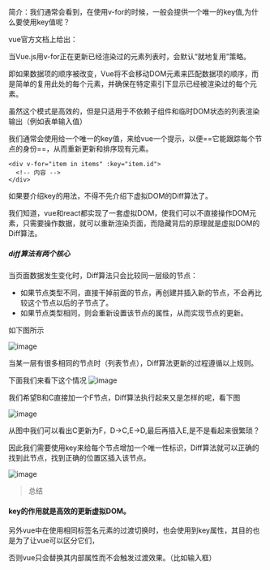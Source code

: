 简介：我们通常会看到，在使用v-for的时候，一般会提供一个唯一的key值,为什么要使用key值呢？

vue官方文档上给出：

当Vue.js用v-for正在更新已经渲染过的元素列表时，会默认“就地复用”策略。

即如果数据项的顺序被改变，Vue将不会移动DOM元素来匹配数据项的顺序，而是简单的复用此处的每个元素，并确保在特定索引下显示已经被渲染过的每个元素。

虽然这个模式是高效的，但是只适用于不依赖子组件和临时DOM状态的列表渲染输出（例如表单输入值）

我们通常会使用给一个唯一的key值，来给vue一个提示，以便==它能跟踪每个节点的身份==，从而重新更新和排序现有元素。

```
<div v-for="item in items" :key="item.id">
  <!-- 内容 -->
</div>
```
如果要介绍key的用法，不得不先介绍下虚拟DOM的Diff算法了。

我们知道，vue和react都实现了一套虚拟DOM，使我们可以不直接操作DOM元素，只需要操作数据，就可以重新渲染页面，而隐藏背后的原理就是虚拟DOM的Diff算法。
##### diff算法有两个核心

当页面数据发生变化时，Diff算法只会比较同一层级的节点：
- 如果节点类型不同，直接干掉前面的节点，再创建并插入新的节点，不会再比较这个节点以后的子节点了。
- 如果节点类型相同，则会重新设置该节点的属性，从而实现节点的更新。

如下图所示

![image](https://images2017.cnblogs.com/blog/1170024/201710/1170024-20171018191016162-1229549117.png)

当某一层有很多相同的节点时（列表节点），Diff算法更新的过程遵循以上规则。

下面我们来看下这个情况
![image](https://images2017.cnblogs.com/blog/1170024/201710/1170024-20171018191056146-436654927.png)

我们希望B和C直接加一个F节点，Diff算法执行起来又是怎样的呢，看下图

![image](https://images2017.cnblogs.com/blog/1170024/201710/1170024-20171018191119318-368188268.png)

从图中我们可以看出C更新为F，D->C,E->D,最后再插入E,是不是看起来很繁琐？

因此我们需要使用key来给每个节点增加一个唯一性标识，Diff算法就可以正确的找到此节点，找到正确的位置区插入该节点。

![image](https://images2017.cnblogs.com/blog/1170024/201710/1170024-20171018191142334-13876328.png)

> 总结

#### key的作用就是高效的更新虚拟DOM。

另外vue中在使用相同标签名元素的过渡切换时，也会使用到key属性，其目的也是为了让vue可以区分它们，

否则vue只会替换其内部属性而不会触发过渡效果。（比如输入框）